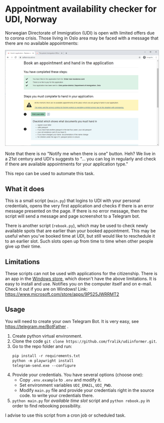 # Appointment availability checker for UDI, Norway

Norwegian Directorate of Immigration (UDI) is open with limited offers due to corona crisis.
Those living in Oslo area may be faced with a message that there are no available appointments:

![error](error.png)

Note that there is no "Notify me when there is one" button. Heh? We live in a 21st century and UDI's
suggests to "... you can log in regularly and check if there are available appointments for your application type."

This repo can be used to automate this task.

## What it does

This is a small script (`main.py`) that logins to UDI with your personal credentials, opens the very first
application and checks if there is an error message presented on the page. If there is no error message,
then the script will send a message and page screenshot to a Telegram bot.

There is another script (`rebook.py`), which may be used to check newly available spots that are earlier
than your booked appointment. This may be useful when you've booked time at UDI, but still would like
to reschedule it to an earlier slot. Such slots open up from time to time when other people give up their time.

## Limitations

These scripts can not be used with applications for the citizenship. There is an app in the 
[Windows store](https://www.microsoft.com/store/apps/9P525JWRRMT2), which doesn't have the above limitations. 
It is easy to install and use. Notifies you on the computer itself and on e-mail. Check it out if you are on 
Windows! Link: https://www.microsoft.com/store/apps/9P525JWRRMT2

## Usage

You will need to create your own Telegram Bot. It is very easy, see https://telegram.me/BotFather .

1. Create python virtual environment.
2. Clone the code `git clone https://github.com/fralik/udiinformer.git`.
3. Go to the repo folder and run:
   ```
   pip install -r requirements.txt
   python -m playwright install
   telegram-send.exe --configure
   ```
4. Provide your credentials. You have several options (choose one):
    * Copy `.env.example` to `.env` and modify it.
    * Set environment variables `UDI_EMAIL`, `UDI_PWD`.
     * Modify `main.py` file and provide your credentials right in the source code.
  to write your credentials there.
5. `python main.py` for *available time slot* script and `python rebook.py` in order to find rebooking possibility.

 I advise to use this script from a cron job or scheduled task.
